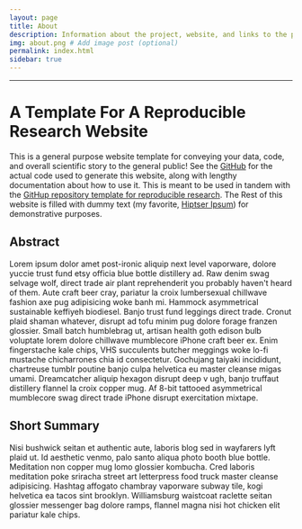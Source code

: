 ```yaml
---
layout: page
title: About
description: Information about the project, website, and links to the paper and SI
img: about.png # Add image post (optional)
permalink: index.html
sidebar: true
---
```


---


# A Template For A Reproducible Research Website
This is a general purpose website template for conveying your data, code, and
overall scientific story to the general public! See the
[GitHub](https://github.com/gchure/reproducible_website) for the actual code
used to generate this website, along with lengthy documentation about how to use
it. This is meant to be used in tandem with the [GitHup repository template for
reproducible research](https://github.com/gchure/reproducible_research). The
Rest of this website is filled with dummy text (my favorite, [Hiptser
Ipsum](https://hipsum.co/)) for demonstrative purposes.

## Abstract
Lorem ipsum dolor amet post-ironic aliquip next level vaporware, dolore
yuccie trust fund etsy officia blue bottle distillery ad. Raw denim swag
selvage wolf, direct trade air plant reprehenderit you probably haven't heard
of them. Aute craft beer cray, pariatur la croix lumbersexual chillwave
fashion axe pug adipisicing woke banh mi. Hammock asymmetrical sustainable
keffiyeh biodiesel. Banjo trust fund leggings direct trade. Cronut plaid
shaman whatever, disrupt ad tofu minim pug dolore forage franzen glossier.
Small batch humblebrag ut, artisan health goth edison bulb voluptate lorem
dolore chillwave mumblecore iPhone craft beer ex. Enim fingerstache kale chips,
VHS succulents butcher meggings woke lo-fi mustache chicharrones chia id
consectetur. Gochujang taiyaki incididunt, chartreuse tumblr poutine banjo culpa
helvetica eu master cleanse migas umami. Dreamcatcher aliquip hexagon disrupt
deep v ugh, banjo truffaut distillery flannel la croix copper mug. Af 8-bit
tattooed asymmetrical mumblecore swag direct trade iPhone disrupt exercitation
mixtape.

## Short Summary 
Nisi bushwick seitan et authentic aute, laboris blog sed in wayfarers lyft plaid
ut. Id aesthetic venmo, palo santo aliqua photo booth blue bottle. Meditation
non copper mug lomo glossier kombucha. Cred laboris meditation poke sriracha
street art letterpress food truck master cleanse adipisicing. Hashtag affogato
chambray vaporware subway tile, kogi helvetica ea tacos sint brooklyn.
Williamsburg waistcoat raclette seitan glossier messenger bag dolore ramps,
flannel magna nisi hot chicken elit pariatur kale chips.